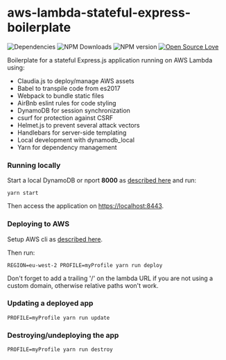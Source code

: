 aws-lambda-stateful-express-boilerplate
===============
![Dependencies](https://david-dm.org/rafaelrpinto/aws-lambda-stateful-express-boilerplate.svg) ![NPM Downloads](https://img.shields.io/npm/dt/aws-lambda-stateful-express-boilerplate.svg) ![NPM version](https://img.shields.io/npm/v/aws-lambda-stateful-express-boilerplate.svg) [![Open Source Love](https://badges.frapsoft.com/os/v1/open-source.png?v=103)](https://github.com/ellerbrock/open-source-badges/)

Boilerplate for a stateful Express.js application running on AWS Lambda using:

- Claudia.js to deploy/manage AWS assets
- Babel to transpile code from es2017
- Webpack to bundle static files
- AirBnb eslint rules for code styling
- DynamoDB for session synchronization
- csurf for protection against CSRF
- Helmet.js to prevent several attack vectors
- Handlebars for server-side templating
- Local development with dynamodb_local
- Yarn for dependency management

### Running locally

Start a local DynamoDB or nport **8000** as [described here](https://docs.aws.amazon.com/amazondynamodb/latest/developerguide/DynamoDBLocal.html) and run:

`yarn start`

Then access the application on [https://localhost:8443](https://localhost:8443).

### Deploying to AWS

Setup AWS cli as [described here](https://docs.aws.amazon.com/lambda/latest/dg/setup.html).

Then run:

`REGION=eu-west-2 PROFILE=myProfile yarn run deploy`

Don't forget to add a trailing '/' on the lambda URL if you are not using a custom domain, otherwise relative paths won't work.

### Updating a deployed app

`PROFILE=myProfile yarn run update`

### Destroying/undeploying the app

`PROFILE=myProfile yarn run destroy`
